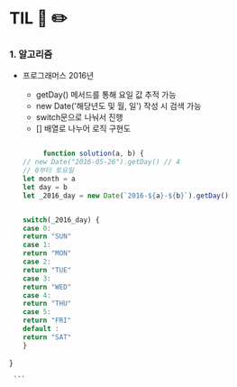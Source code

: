 # TIL 📖 ✏️
     

 ### 1. 알고리즘
 
  - 프로그래머스 2016년
    * getDay() 메서드를 통해 요일 값 추적 가능
    * new Date('해당년도 및 월, 일') 작성 시 검색 가능
    * switch문으로 나눠서 진행
    * [] 배열로 나누어 로직 구현도 


     ```javascript

          function solution(a, b) {
    // new Date("2016-05-26").getDay() // 4
    // 0부터 토요일 
    let month = a
    let day = b
    let _2016_day = new Date(`2016-${a}-${b}`).getDay()
    
    
    switch(_2016_day) {
    case 0:
    return "SUN"
    case 1:
    return "MON"
    case 2:
    return "TUE"
    case 3:
    return "WED"
    case 4:
    return "THU"
    case 5:
    return "FRI"
    default :
    return "SAT"
    }
}

     ```
